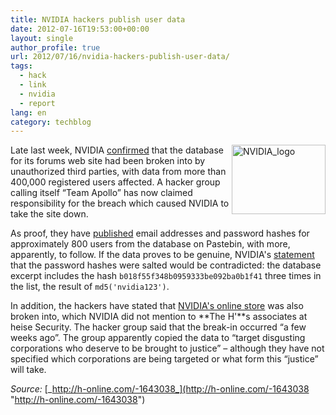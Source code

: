 ```yaml
---
title: NVIDIA hackers publish user data
date: 2012-07-16T19:53:00+00:00
layout: single
author_profile: true
url: 2012/07/16/nvidia-hackers-publish-user-data/
tags:
  - hack
  - link
  - nvidia
  - report
lang: en
category: techblog
---
```

<a href="http://lh5.ggpht.com/-CyGMIbSjOMM/UARqHkni8wI/AAAAAAAAGc0/F3VnZixdKEQ/s1600-h/NVIDIA_logo%25255B2%25255D.png" target="_blank"><img title="NVIDIA_logo" border="0" alt="NVIDIA_logo" align="right" src="http://lh3.ggpht.com/-YW0V0ltDnYE/UARqJ3OztgI/AAAAAAAAGc8/llEicmflKKg/NVIDIA_logo_thumb.png?imgmax=800" width="150" height="111" /></a>Late last week, NVIDIA [confirmed](http://www.h-online.com/news/item/NVIDIA-Forums-suspended-after-hack-1640918.html) that the database for its forums web site had been broken into by unauthorized third parties, with data from more than 400,000 registered users affected. A hacker group calling itself &#8220;Team Apollo&#8221; has now claimed responsibility for the breach which caused NVIDIA to take the site down. 

As proof, they have [published](http://pastebin.com/G21ytATD) email addresses and password hashes for approximately 800 users from the database on Pastebin, with more, apparently, to follow. If the data proves to be genuine, NVIDIA's [statement](http://www.nvidia.com/content/forums/index.html) that the password hashes were salted would be contradicted: the database excerpt includes the hash `b018f55f348b0959333be092ba0b1f41` three times in the list, the result of `md5('nvidia123')`. 

In addition, the hackers have stated that [NVIDIA's online store](http://www.nvidia.com/content/store/index.html) was also broken into, which NVIDIA did not mention to **The H'**s associates at heise Security. The hacker group said that the break-in occurred &#8220;a few weeks ago&#8221;. The group apparently copied the data to &#8220;target disgusting corporations who deserve to be brought to justice&#8221; – although they have not specified which corporations are being targeted or what form this &#8220;justice&#8221; will take. 

_Source:_ [_http://h-online.com/-1643038_](http://h-online.com/-1643038 "http://h-online.com/-1643038")